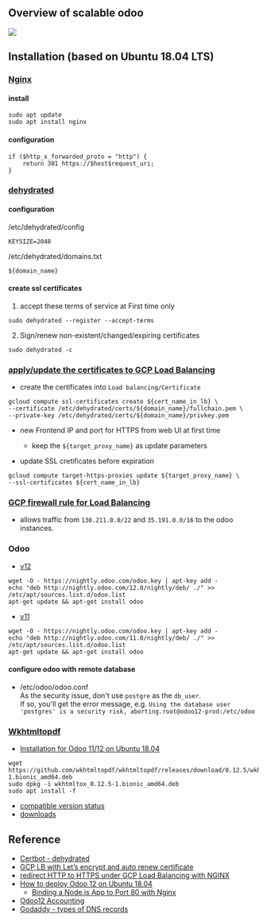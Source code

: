 ## Overview of scalable odoo
![](https://drive.google.com/uc?id=1HIilc_Xnc_ct7msmaO6sfdbTZduAX_hN)

## Installation (based on Ubuntu 18.04 LTS)
### [Nginx](https://www.nginx.com/resources/wiki/start/topics/tutorials/install/#official-debian-ubuntu-packages)
#### install
```
sudo apt update
sudo apt install nginx
```

#### configuration
```
if ($http_x_forwarded_proto = "http") {
    return 301 https://$host$request_uri; 
}
```

### [dehydrated](https://wiki.gslin.org/wiki/Dehydrated) 
#### configuration
/etc/dehydrated/config
```
KEYSIZE=2048
```

/etc/dehydrated/domains.txt
```
${domain_name}
```

#### create ssl certificates
1. accept these terms of service at First time only
```
sudo dehydrated --register --accept-terms
```

2. Sign/renew non-existent/changed/expiring certificates
```
sudo dehydrated -c
```

### [apply/update the certificates to GCP Load Balancing](https://blog.gcp.expert/gcp-letsencrypt-ssl/) 
* create the certificates into `Load balancing/Certificate` 
```
gcloud compute ssl-certificates create ${cert_name_in_lb} \
--certificate /etc/dehydrated/certs/${domain_name}/fullchain.pem \
--private-key /etc/dehydrated/certs/${domain_name}/privkey.pem
```
* new Frontend IP and port for HTTPS from web UI at first time
  * keep the `${target_proxy_name}` as update parameters 

* update SSL cretificates before expiration
```
gcloud compute target-https-proxies update ${target_proxy_name} \
--ssl-certificates ${cert_name_in_lb}
```

### [GCP firewall rule for Load Balancing](https://cloud.google.com/load-balancing/docs/https/#firewall_rules)
* allows traffic from `130.211.0.0/22` and `35.191.0.0/16` to the odoo instances.

### Odoo
* [v12](https://www.odoo.com/documentation/12.0/setup/install.html#repository)
```
wget -O - https://nightly.odoo.com/odoo.key | apt-key add -
echo "deb http://nightly.odoo.com/12.0/nightly/deb/ ./" >> /etc/apt/sources.list.d/odoo.list
apt-get update && apt-get install odoo
```

* [v11](https://www.odoo.com/documentation/11.0/setup/install.html#repository)
```
wget -O - https://nightly.odoo.com/odoo.key | apt-key add -
echo "deb http://nightly.odoo.com/11.0/nightly/deb/ ./" >> /etc/apt/sources.list.d/odoo.list
apt-get update && apt-get install odoo
```

#### configure odoo with remote database
* /etc/odoo/odoo.conf  
  As the security issue, don't use `postgre` as the `db_user`.  
  If so, you'll get the error message, e.g. `Using the database user 'postgres' is a security risk, aborting.root@odoo12-prod:/etc/odoo`

### [Wkhtmltopdf](https://wkhtmltopdf.org/index.html)
* [Installation for Odoo 11/12 on Ubuntu 18.04](https://medium.com/@hendrasj/install-odoo-12-and-wkhtmltopdf-on-ubuntu-18-04-or-debian-9-160c2e10f123#8fae)
```
wget https://github.com/wkhtmltopdf/wkhtmltopdf/releases/download/0.12.5/wkhtmltox_0.12.5-1.bionic_amd64.deb
sudo dpkg -i wkhtmltox_0.12.5-1.bionic_amd64.deb
sudo apt install -f
```
* [compatible version status](https://github.com/odoo/odoo/wiki/Wkhtmltopdf)
* [downloads](https://wkhtmltopdf.org/downloads.html)

## Reference
* [Certbot - dehydrated](https://github.com/lukas2511/dehydrated)
* [GCP LB with Let’s encrypt and auto renew certificate](https://blog.gcp.expert/gcp-letsencrypt-ssl)
* [redirect HTTP to HTTPS under GCP Load Balancing with NGINX](https://serverfault.com/questions/862725/how-can-you-redirect-http-to-https-gcp-load-balancing#answers-header)
* [How to deploy Odoo 12 on Ubuntu 18.04](https://linuxize.com/post/how-to-deploy-odoo-12-on-ubuntu-18-04/)
  * [Binding a Node.js App to Port 80 with Nginx](https://eladnava.com/binding-nodejs-port-80-using-nginx/)
* [Odoo12 Accounting](https://richsoda.com/blog/odoo-1/post/odoo-12-4?fbclid=IwAR1IupXnkadSyA2cOaZn7cPBRhPdd1ob7MixyOfYzmuJpHRZLAnB81_Brw0)
* [Godaddy - types of DNS records](https://www.godaddy.com/garage/dns-records-a-beginners-guide/)
